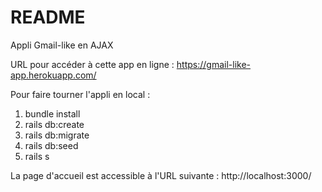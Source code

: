 # README

Appli Gmail-like en AJAX

URL pour accéder à cette app en ligne : https://gmail-like-app.herokuapp.com/


Pour faire tourner l'appli en local :

1. bundle install
2. rails db:create
3. rails db:migrate
4. rails db:seed
5. rails s

La page d'accueil est accessible à l'URL suivante : http://localhost:3000/
